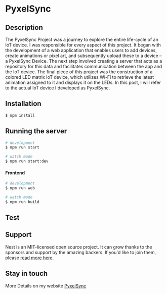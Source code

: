 # PyxelSync

## Description

The PyxelSync Project was a journey to explore the entire life-cycle of an IoT device. I was responsible for every aspect of this project. It began with the development of a web application that enables users to add devices, create animations or pixel art, and subsequently upload these to a device – a PyxelSync Device. The next step involved creating a server that acts as a repository for this data and facilitates communication between the app and the IoT device. The final piece of this project was the construction of a colored LED matrix IoT device, which utilizes Wi-Fi to retrieve the latest animation assigned to it and displays it on the LEDs. In this post, I will refer to the actual IoT device I developed as PyxelSync.

## Installation

```bash
$ npm install
```

## Running the server

```bash
# development
$ npm run start

# watch mode
$ npm run start:dev

```

#### Frontend

```bash
# development
$ npm run web

# watch mode
$ npm run build

```

## Test

## Support

Nest is an MIT-licensed open source project. It can grow thanks to the sponsors and support by the amazing backers. If you'd like to join them, please [read more here](https://docs.nestjs.com/support).

## Stay in touch

More Details on my website [PyxelSync](https://nategrift.com/portfolio/pyxel-sync)
